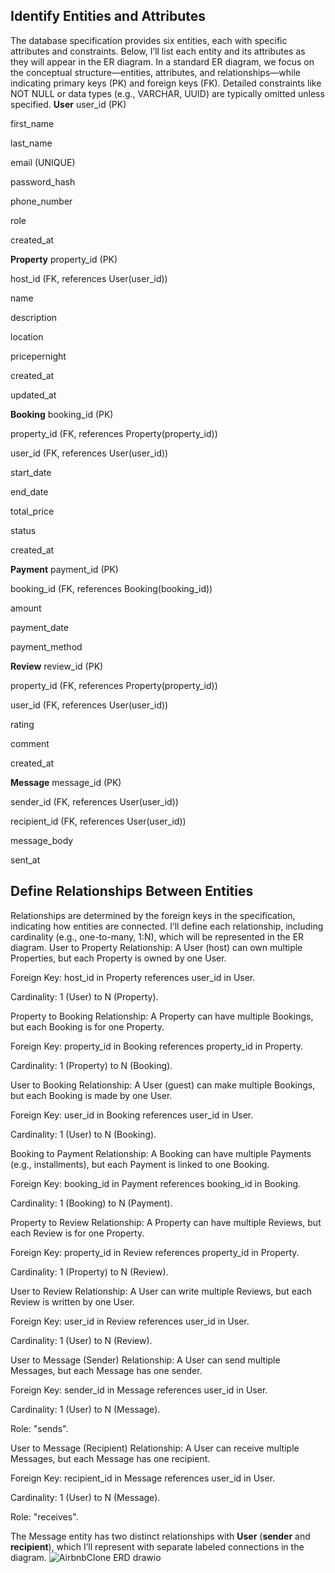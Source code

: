 ## Identify Entities and Attributes
The database specification provides six entities, each with specific attributes and constraints. Below, I’ll list each entity and its attributes as they will appear in the ER diagram. In a standard ER diagram, we focus on the conceptual structure—entities, attributes, and relationships—while indicating primary keys (PK) and foreign keys (FK). Detailed constraints like NOT NULL or data types (e.g., VARCHAR, UUID) are typically omitted unless specified.
**User**
user_id (PK)

first_name

last_name

email (UNIQUE)

password_hash

phone_number

role

created_at

**Property**
property_id (PK)

host_id (FK, references User(user_id))

name

description

location

pricepernight

created_at

updated_at

**Booking**
booking_id (PK)

property_id (FK, references Property(property_id))

user_id (FK, references User(user_id))

start_date

end_date

total_price

status

created_at

**Payment**
payment_id (PK)

booking_id (FK, references Booking(booking_id))

amount

payment_date

payment_method

**Review**
review_id (PK)

property_id (FK, references Property(property_id))

user_id (FK, references User(user_id))

rating

comment

created_at

**Message**
message_id (PK)

sender_id (FK, references User(user_id))

recipient_id (FK, references User(user_id))

message_body

sent_at

## Define Relationships Between Entities
Relationships are determined by the foreign keys in the specification, indicating how entities are connected. I’ll define each relationship, including cardinality (e.g., one-to-many, 1:N), which will be represented in the ER diagram.
User to Property
Relationship: A User (host) can own multiple Properties, but each Property is owned by one User.

Foreign Key: host_id in Property references user_id in User.

Cardinality: 1 (User) to N (Property).

Property to Booking
Relationship: A Property can have multiple Bookings, but each Booking is for one Property.

Foreign Key: property_id in Booking references property_id in Property.

Cardinality: 1 (Property) to N (Booking).

User to Booking
Relationship: A User (guest) can make multiple Bookings, but each Booking is made by one User.

Foreign Key: user_id in Booking references user_id in User.

Cardinality: 1 (User) to N (Booking).

Booking to Payment
Relationship: A Booking can have multiple Payments (e.g., installments), but each Payment is linked to one Booking.

Foreign Key: booking_id in Payment references booking_id in Booking.

Cardinality: 1 (Booking) to N (Payment).

Property to Review
Relationship: A Property can have multiple Reviews, but each Review is for one Property.

Foreign Key: property_id in Review references property_id in Property.

Cardinality: 1 (Property) to N (Review).

User to Review
Relationship: A User can write multiple Reviews, but each Review is written by one User.

Foreign Key: user_id in Review references user_id in User.

Cardinality: 1 (User) to N (Review).

User to Message (Sender)
Relationship: A User can send multiple Messages, but each Message has one sender.

Foreign Key: sender_id in Message references user_id in User.

Cardinality: 1 (User) to N (Message).

Role: "sends".

User to Message (Recipient)
Relationship: A User can receive multiple Messages, but each Message has one recipient.

Foreign Key: recipient_id in Message references user_id in User.

Cardinality: 1 (User) to N (Message).

Role: "receives".

The Message entity has two distinct relationships with **User** (**sender** and **recipient**), which I’ll represent with separate labeled connections in the diagram.
![AirbnbClone ERD drawio](https://github.com/user-attachments/assets/bee8d83d-be8a-41d0-921b-f19c2e6566dc)

